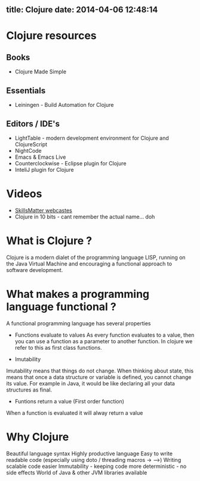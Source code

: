 title: Clojure
date: 2014-04-06 12:48:14
---

# Clojure resources 

## Books 
* Clojure Made Simple

## Essentials 
* Leiningen - Build Automation for Clojure

## Editors / IDE's 
* LightTable - modern development environment for Clojure and ClojureScript
* NightCode
* Emacs & Emacs Live 
* Counterclockwise - Eclipse plugin for Clojure 
* InteliJ plugin for Clojure

# Videos

* [SkillsMatter webcastes](https://skillsmatter.com/groups/87-london-clojure-community#past_events)
* Clojure in 10 bits - cant remember the actual name... doh


# What is Clojure ?

Clojure is a modern dialet of the programming language LISP, running on the Java Virtual Machine and encouraging a functional approach to software development.

# What makes a programming language functional ?

A functional programming language has several properties

* Functions evaluate to values
As every function evaluates to a value, then you can use a function as a parameter to another function.  In clojure we refer to this as first class functions.

* Imutability

Imutability means that things do not change.  When thinking about state, this means that once a data structure or variable is defined, you cannot change its value.  For example in Java, it would be like declaring all your data structures as final.

* Funtions return a value (First order function)

When a function is evaluated it will alway return a value 


# Why Clojure

Beautiful language syntax
Highly productive language
Easy to write readable code (especially using doto / threading macros -> -->)
Writing scalable code easier
Immutability - keeping code more deterministic - no side effects
World of Java & other JVM libraries available 
